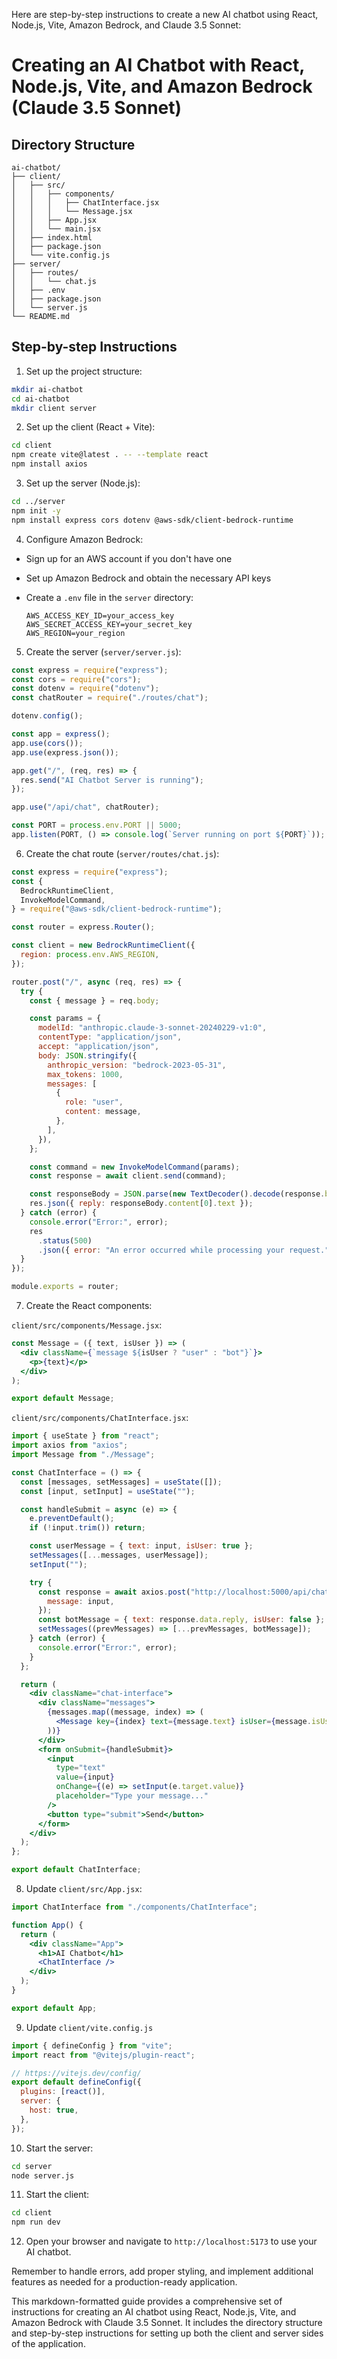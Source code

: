 Here are step-by-step instructions to create a new AI chatbot using React, Node.js, Vite, Amazon Bedrock, and Claude 3.5 Sonnet:

# Creating an AI Chatbot with React, Node.js, Vite, and Amazon Bedrock (Claude 3.5 Sonnet)

## Directory Structure

```
ai-chatbot/
├── client/
│   ├── src/
│   │   ├── components/
│   │   │   ├── ChatInterface.jsx
│   │   │   └── Message.jsx
│   │   ├── App.jsx
│   │   └── main.jsx
│   ├── index.html
│   ├── package.json
│   └── vite.config.js
├── server/
│   ├── routes/
│   │   └── chat.js
│   ├── .env
│   ├── package.json
│   └── server.js
└── README.md
```

## Step-by-step Instructions

1. Set up the project structure:

  ```bash
  mkdir ai-chatbot
  cd ai-chatbot
  mkdir client server
  ```

2. Set up the client (React + Vite):

  ```bash
  cd client
  npm create vite@latest . -- --template react
  npm install axios
  ```

3. Set up the server (Node.js):

  ```bash
  cd ../server
  npm init -y
  npm install express cors dotenv @aws-sdk/client-bedrock-runtime
  ```

4. Configure Amazon Bedrock:

  - Sign up for an AWS account if you don't have one
  - Set up Amazon Bedrock and obtain the necessary API keys
  - Create a `.env` file in the `server` directory:

    ```
    AWS_ACCESS_KEY_ID=your_access_key
    AWS_SECRET_ACCESS_KEY=your_secret_key
    AWS_REGION=your_region
    ```

5. Create the server (`server/server.js`):

  ```javascript
  const express = require("express");
  const cors = require("cors");
  const dotenv = require("dotenv");
  const chatRouter = require("./routes/chat");

  dotenv.config();

  const app = express();
  app.use(cors());
  app.use(express.json());

  app.get("/", (req, res) => {
    res.send("AI Chatbot Server is running");
  });

  app.use("/api/chat", chatRouter);

  const PORT = process.env.PORT || 5000;
  app.listen(PORT, () => console.log(`Server running on port ${PORT}`));
  ```

6. Create the chat route (`server/routes/chat.js`):

  ```javascript
  const express = require("express");
  const {
    BedrockRuntimeClient,
    InvokeModelCommand,
  } = require("@aws-sdk/client-bedrock-runtime");

  const router = express.Router();

  const client = new BedrockRuntimeClient({
    region: process.env.AWS_REGION,
  });

  router.post("/", async (req, res) => {
    try {
      const { message } = req.body;

      const params = {
        modelId: "anthropic.claude-3-sonnet-20240229-v1:0",
        contentType: "application/json",
        accept: "application/json",
        body: JSON.stringify({
          anthropic_version: "bedrock-2023-05-31",
          max_tokens: 1000,
          messages: [
            {
              role: "user",
              content: message,
            },
          ],
        }),
      };

      const command = new InvokeModelCommand(params);
      const response = await client.send(command);

      const responseBody = JSON.parse(new TextDecoder().decode(response.body));
      res.json({ reply: responseBody.content[0].text });
    } catch (error) {
      console.error("Error:", error);
      res
        .status(500)
        .json({ error: "An error occurred while processing your request." });
    }
  });

  module.exports = router;
  ```

7. Create the React components:

  `client/src/components/Message.jsx`:

  ```jsx
  const Message = ({ text, isUser }) => (
    <div className={`message ${isUser ? "user" : "bot"}`}>
      <p>{text}</p>
    </div>
  );

  export default Message;
  ```

  `client/src/components/ChatInterface.jsx`:

  ```jsx
  import { useState } from "react";
  import axios from "axios";
  import Message from "./Message";

  const ChatInterface = () => {
    const [messages, setMessages] = useState([]);
    const [input, setInput] = useState("");

    const handleSubmit = async (e) => {
      e.preventDefault();
      if (!input.trim()) return;

      const userMessage = { text: input, isUser: true };
      setMessages([...messages, userMessage]);
      setInput("");

      try {
        const response = await axios.post("http://localhost:5000/api/chat", {
          message: input,
        });
        const botMessage = { text: response.data.reply, isUser: false };
        setMessages((prevMessages) => [...prevMessages, botMessage]);
      } catch (error) {
        console.error("Error:", error);
      }
    };

    return (
      <div className="chat-interface">
        <div className="messages">
          {messages.map((message, index) => (
            <Message key={index} text={message.text} isUser={message.isUser} />
          ))}
        </div>
        <form onSubmit={handleSubmit}>
          <input
            type="text"
            value={input}
            onChange={(e) => setInput(e.target.value)}
            placeholder="Type your message..."
          />
          <button type="submit">Send</button>
        </form>
      </div>
    );
  };

  export default ChatInterface;
  ```

8. Update `client/src/App.jsx`:

  ```jsx
  import ChatInterface from "./components/ChatInterface";

  function App() {
    return (
      <div className="App">
        <h1>AI Chatbot</h1>
        <ChatInterface />
      </div>
    );
  }

  export default App;
  ```

9. Update `client/vite.config.js`

  ```js
  import { defineConfig } from "vite";
  import react from "@vitejs/plugin-react";

  // https://vitejs.dev/config/
  export default defineConfig({
    plugins: [react()],
    server: {
      host: true,
    },
  });
  ```

10. Start the server:

  ```bash
  cd server
  node server.js
  ```

11. Start the client:

  ```bash
  cd client
  npm run dev
  ```

12. Open your browser and navigate to `http://localhost:5173` to use your AI chatbot.

Remember to handle errors, add proper styling, and implement additional features as needed for a production-ready application.

This markdown-formatted guide provides a comprehensive set of instructions for creating an AI chatbot using React, Node.js, Vite, and Amazon Bedrock with Claude 3.5 Sonnet. It includes the directory structure and step-by-step instructions for setting up both the client and server sides of the application.
